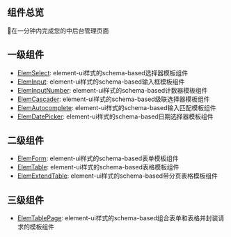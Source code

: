## 组件总览

🚀在一分钟内完成您的中后台管理页面

## 一级组件
- [ElemSelect](/elem-select/): element-ui样式的schema-based选择器模板组件
- [ElemInput](/elem-input/): element-ui样式的schema-based输入框模板组件
- [ElemInputNumber](/elem-input-number/): element-ui样式的schema-based计数器模板组件
- [ElemCascader](/elem-cascader/): element-ui样式的schema-based级联选择器模板组件
- [ElemAutocomplete](/elem-autocomplete/): element-ui样式的schema-based输入匹配模板组件
- [ElemDatePicker](/elem-date-picker/): element-ui样式的schema-based日期选择器模板组件

## 二级组件

- [ElemForm](/elem-form/): element-ui样式的schema-based表单模板组件
- [ElemTable](/elem-table/): element-ui样式的schema-based表格模板组件
- [ElemExtendTable](/elem-extend-table/): element-ui样式的schema-based带分页表格模板组件

## 三级组件
- [ElemTablePage](/elem-table-page/): element-ui样式的schema-based组合表单和表格并封装请求的模板组件